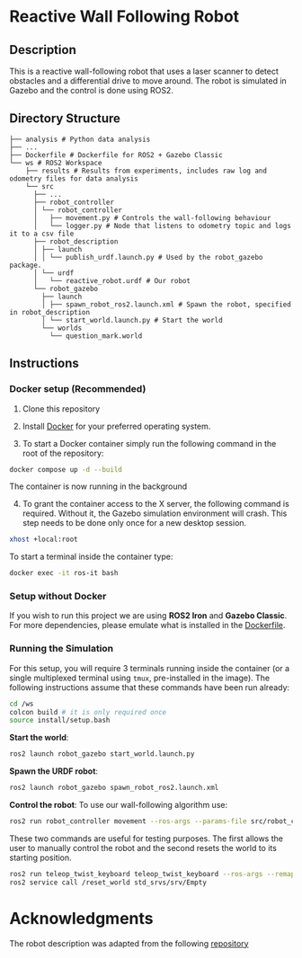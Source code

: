 # Reactive Wall Following Robot

## Description
This is a reactive wall-following robot that uses a laser scanner to detect obstacles and a differential drive to move around. The robot is simulated in Gazebo and the control is done using ROS2.

## Directory Structure

```
├── analysis # Python data analysis
├── ...
├── Dockerfile # Dockerfile for ROS2 + Gazebo Classic
└── ws # ROS2 Workspace
    ├── results # Results from experiments, includes raw log and odometry files for data analysis
    └── src
      ├── ...
      ├── robot_controller
      │ └── robot_controller
      │   ├── movement.py # Controls the wall-following behaviour
      │   └── logger.py # Node that listens to odometry topic and logs it to a csv file
      ├── robot_description
      │ ├── launch
      │ │ └── publish_urdf.launch.py # Used by the robot_gazebo package.
      │ └── urdf
      │   └── reactive_robot.urdf # Our robot
      └── robot_gazebo
        ├── launch
        │ ├── spawn_robot_ros2.launch.xml # Spawn the robot, specified in robot_description
        │ └── start_world.launch.py # Start the world
        └── worlds
          └── question_mark.world
```

## Instructions

### Docker setup (Recommended)

1. Clone this repository

2. Install [Docker](https://www.docker.com/) for your preferred operating system.


3. To start a Docker container simply run the following command in the root of the repository:
```bash
docker compose up -d --build
```
The container is now running in the background

4. To grant the container access to the X server, the following command is required. Without it, the Gazebo simulation environment will crash. This step needs to be done only once for a new desktop session.
```bash
xhost +local:root
```

To start a terminal inside the container type:
```bash
docker exec -it ros-it bash
```

### Setup without Docker
If you wish to run this project we are using **ROS2 Iron** and **Gazebo Classic**. For more dependencies, please emulate what is installed in the [Dockerfile](https://github.com/filipepcampos/feup-ri-reactive-robot/blob/c1b17c30142b527e5d85cbc939fb55c7664afd6b/Dockerfile#L7).

### Running the Simulation

For this setup, you will require 3 terminals running inside the container (or a single multiplexed terminal using `tmux`, pre-installed in the image).
The following instructions assume that these commands have been run already:
```bash
cd /ws
colcon build # it is only required once
source install/setup.bash
```

**Start the world**:
```bash
ros2 launch robot_gazebo start_world.launch.py
```

**Spawn the URDF robot**:
```bash
ros2 launch robot_gazebo spawn_robot_ros2.launch.xml
```

**Control the robot**:
To use our wall-following algorithm use:
```bash
ros2 run robot_controller movement --ros-args --params-file src/robot_controller/param/params.yaml
```
These two commands are useful for testing purposes. The first allows the user to manually control the robot and the second resets the world to its starting position.

```bash
ros2 run teleop_twist_keyboard teleop_twist_keyboard --ros-args --remap /cmd_vel:=/reactive_robot/cmd_vel
ros2 service call /reset_world std_srvs/srv/Empty
```

# Acknowledgments

The robot description was adapted from the following [repository](https://bitbucket.org/theconstructcore/box_bot/src/master/box_bot_description/)
